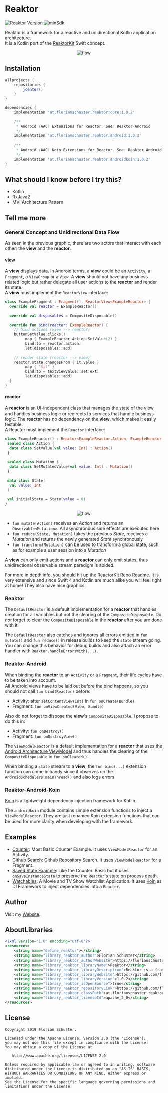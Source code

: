 # Reaktor

![Reaktor Version](https://img.shields.io/badge/Reaktor-1.0.2-red.svg) ![minSdk](https://img.shields.io/badge/minSdk-14-green.svg)

Reaktor is a framework for a reactive and unidirectional Kotlin application architecture.  
It is a Kotlin port of the [ReaktorKit](https://github.com/ReactorKit/ReactorKit/) Swift concept.

<p align="center">
  <img alt="flow" src="https://github.com/floschu/Reaktor/blob/master/reactor_diagram.png">
</p>

## Installation

```groovy
allprojects {
    repositories {
        jcenter()
    }
}

dependencies {
    implementation 'at.florianschuster.reaktor:core:1.0.2'
    
    /**
     * Android (AAC) Extensions for Reactor. See: Reaktor-Android
     */
    implementation 'at.florianschuster.reaktor:android:1.0.2'
    
    /**
     * Android (AAC) Koin Extensions for Reactor. See: Reaktor-Android-Koin
     */
    implementation 'at.florianschuster.reaktor:androidkoin:1.0.2'
}
```

## What should I know before I try this?

* Kotlin
* RxJava2
* MVI Architecture Pattern

## Tell me more

### General Concept and Unidirectional Data Flow

As seen in the previous graphic, there are two actors that interact with each other: the **view** and the **reactor**.

#### view

A **view** displays data. In Android terms, a **view** could be an `Activity`, a `Fragment`, a `ViewGroup` or a `View`. A **view** should not have any business related logic but rather delegate all user actions to the **reactor** and render its state.  
A **view** must implement the `ReactorView` interface:

```kotlin
class ExampleFragment : Fragment(), ReactorView<ExampleReactor> {
  override val reactor = ExampleReactor()
  
  override val disposables = CompositeDisposable()
  
  override fun bind(reactor: ExampleReactor) {
    // bind actions (view --> reactor)
    buttonSetValue.clicks()
        .map { ExampleReactor.Action.SetValue(2) }
        .bind(to = reactor.action)
        .let(disposables::add)
    
    // render state (reactor --> view)
    reactor.state.changesFrom { it.value }
        .map { "$it" }
        .bind(to = textViewValue::setText)
        .let(disposables::add)
  }
}
```

#### reactor

A **reactor** is an UI-independent class that manages the state of the view and handles business logic or redirects to services that handle business logic. The **reactor** has no dependency on the **view**, which makes it easily testable.  
A Reactor must implement the `Reactor` interface:

```kotlin
class ExampleReactor() : Reactor<ExampleReactor.Action, ExampleReactor.Mutation, ExampleReactor.State> {
 sealed class Action {
  data class SetValue(val value: Int) : Action()
 }
 
 sealed class Mutation {
  data class SetMutatedValue(val value: Int) : Mutation()
 }
 
 data class State(
  val value: Int
 )
 
 val initialState = State(value = 0)
}
```

<p align="center">
  <img alt="flow" src="https://github.com/floschu/Reaktor/blob/master/reactor_diagram_full.png">
</p>

* `fun mutate(Action)` receives an *Action* and returns an `Observable<Mutation>`. All asynchronous side effects are executed here
* `fun reduce(State, Mutation)` takes the previous *State*, receives a *Mutation* and returns the newly generated *State* synchronously
* `fun transform(Mutation)` can be used to transform a global state, such as for example a user session into a *Mutation*

A **view** can only emit actions and a **reactor** can only emit states, thus unidirectional observable stream paradigm is abided.

For more in depth info, you should hit up the [ReactorKit Repo Readme](https://github.com/ReactorKit/ReactorKit/blob/master/README.md). It is very extensive and since Swift 4 and Kotlin are much alike you will feel right at home! They also have nice graphics.

### Reaktor

The `DefaultReactor` is a default implementation for a **reactor** that handles creation for all variables but not the clearing of the `CompositeDisposable`. Do *not* forget to clear the `CompositeDisposable` in the **reactor** after you are done with it.

The `DefaultReactor` also catches and ignores all errors emitted in `fun mutate()` and `fun reduce()` in release builds to keep the `state` stream going. You can change this behavior for debug builds and also attach an error handler with `Reaktor.handleErrorsWith(...)`.  

### Reaktor-Android

When binding the **reactor** to an `Activity` or a `Fragment`, their life cycles have to be taken into account.  
All Android views have to be laid out before the bind happens, so you should not call `fun bind(Reactor)` before:

* Activity: after `setContentView(Int)` in `fun onCreate(Bundle)`
* Fragment: `fun onViewCreated(View, Bundle)`

Also do not forget to dispose the **view**'s `CompositeDisposable`. I propose to do this in: 

* Activity: `fun onDestroy()`
* Fragment: `fun onDestroyView()`

The `ViewModelReactor` is a default implementation for a **reactor** that uses the [Android Architecture ViewModel](https://developer.android.com/topic/libraries/architecture/viewmodel) and thus handles the clearing of the `CompositeDisposable` in `fun onCleared()`.

When binding a `state` stream to a **view**, the `fun bind(...)` extension function can come in handy since it observes on the `AndroidSchedulers.mainThread()` and also logs errors.

### Reaktor-Android-Koin

[Koin](https://github.com/InsertKoinIO/koin) is a lightweight dependency injection framework for Kotlin.

The `androidkoin` module contains simple extension functions to inject a `ViewModelReactor`. They are just renamed Koin extension functions that can be used for more clarity when developing with the framework.

## Examples

* [Counter](https://github.com/floschu/Reaktor/tree/master/counterexample): Most Basic Counter Example. It uses `ViewModelReactor` for an Activity.
* [Github Search](https://github.com/floschu/Reaktor/tree/master/githubexample): Github Repository Search. It uses `ViewModelReactor` for a Fragment.
* [Saved State Example](https://github.com/floschu/Reaktor/tree/master/savedstateexample): Like the Counter. Basic but it uses `onSaveInstanceState` to preserve the `Reactor`'s state on process death.
* [Watchables](https://github.com/floschu/Watchables): A Movie and TV Show Watchlist Application. It uses [Koin](https://github.com/InsertKoinIO/koin) as DI Framework to inject dependencies into a `Reactor`.

## Author

Visit my [Website](https://florianschuster.at/).

## AboutLibraries

``` xml
<?xml version="1.0" encoding="utf-8"?>
<resources>
    <string name="define_reaktor"></string>
    <string name="library_reaktor_author">Florian Schuster</string>
    <string name="library_reaktor_authorWebsite">https://florianschuster.at</string>
    <string name="library_reaktor_libraryName">Reaktor</string>
    <string name="library_reaktor_libraryDescription">Reaktor is a framework for a reactive and unidirectional application architecture.</string>
    <string name="library_reaktor_libraryWebsite">https://github.com/floschu/Reaktor</string>
    <string name="library_reaktor_libraryVersion">1.0.2</string>
    <string name="library_reaktor_isOpenSource">true</string>
    <string name="library_reaktor_repositoryLink">https://github.com/floschu/Reaktor</string>
    <string name="library_reaktor_classPath">at.florianschuster.reaktor</string>
    <string name="library_reaktor_licenseId">apache_2_0</string>
</resources>
```

## License

```
Copyright 2019 Florian Schuster.

Licensed under the Apache License, Version 2.0 (the "License");
you may not use this file except in compliance with the License.
You may obtain a copy of the License at

   http://www.apache.org/licenses/LICENSE-2.0

Unless required by applicable law or agreed to in writing, software
distributed under the License is distributed on an "AS IS" BASIS,
WITHOUT WARRANTIES OR CONDITIONS OF ANY KIND, either express or implied.
See the License for the specific language governing permissions and
limitations under the License.
```
